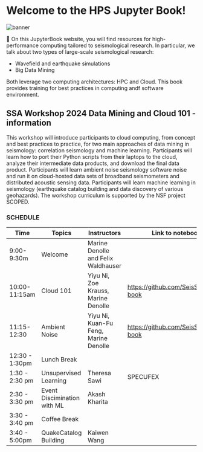 # Welcome to the HPS Jupyter Book!


![banner](img/banner.png)

📖 On this JupyterBook website, you will find resources for high-performance computing tailored to seismological research. In particular, we talk about two types of large-scale seismological research:
* Wavefield and earthquake simulations
* Big Data Mining

Both leverage two computing architectures: HPC and Cloud. This book provides training for best practices in computing andf software environment.


## SSA Workshop 2024 Data Mining and Cloud 101 - information

This workshop will introduce participants to cloud computing, from concept and best practices to practice, for two main approaches of data mining in seismology: correlation seismology and machine learning. Participants will learn how to port their Python scripts from their laptops to the cloud, analyze their intermediate data products, and download the final data product. Participants will learn ambient noise seismology software noise and run it on cloud-hosted data sets of broadband seismometers and distributed acoustic sensing data. Participants will learn machine learning in seismology (earthquake catalog building and data discovery of various geohazards). The workshop curriculum is supported by the NSF project SCOPED.

### SCHEDULE

| Time | Topics | Instructors |  Link to notebook or slides |
| --- | --- | ---| --- |
| 9:00-9:30m |  Welcome  | Marine Denolle and Felix Waldhauser| |
| 10:00-11:15am | Cloud 101 | Yiyu Ni, Zoe Krauss, Marine Denolle | https://github.com/SeisSCOPED/seis_cloud, [book](./chapters/cloud/AWS_101.md)|
| 11:15-12:30 | Ambient Noise | Yiyu Ni, Kuan-Fu Feng, Marine Denolle | https://github.com/SeisSCOPED/noisepy, [book](./chapters/noise/noisepy.md)|
| 12:30 - 1:30pm| Lunch Break ||
| 1:30 - 2:30 pm | Unsupervised Learning | Theresa Sawi | SPECUFEX|
| 2:30 - 3:30 pm | Event Discimination with ML | Akash Kharita | |
| 3:30 - 3:40 pm  | Coffee Break ||
| 3:40 - 5:00pm | QuakeCatalog Building |  Kaiwen Wang ||

